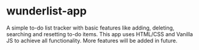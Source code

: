 # wunderlist-app
A simple to-do list tracker with basic features like adding, deleting, searching and resetting to-do items.
This app uses HTML/CSS and Vanilla JS to achieve all functionality.
More features will be added in future.
